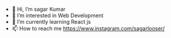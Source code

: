- 👋 Hi, I’m sagar Kumar
- 👀 I’m interested in Web Development
- 🌱 I’m currently learning React js
- 📫 How to reach me https://www.instagram.com/sagarlooser/

<!---
sagara-bit/sagara-bit is a ✨ special ✨ repository because its `README.md` (this file) appears on your GitHub profile.
You can click the Preview link to take a look at your changes.
--->
